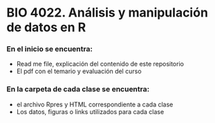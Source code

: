 # BIO 4022. Análisis y manipulación de datos en R

### En el inicio se encuentra:

- Read me file, explicación del contenido de este repositorio
- El pdf con el temario y evaluación del curso

### En la carpeta  de cada clase se encuentra:

- el archivo Rpres y HTML correspondiente a cada clase 
- Los datos, figuras o links utilizados para cada clase
